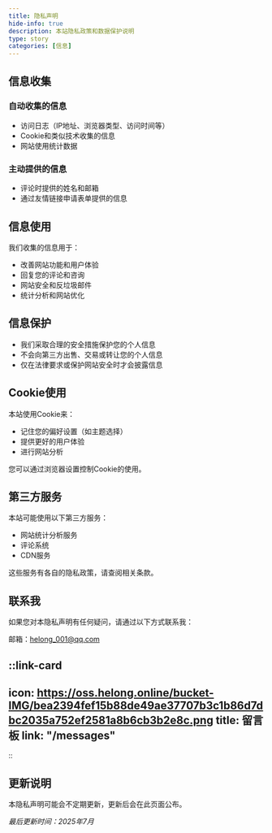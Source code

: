 ```yaml
---
title: 隐私声明
hide-info: true
description: 本站隐私政策和数据保护说明
type: story
categories: [信息]
---
```


## 信息收集

### 自动收集的信息

- 访问日志（IP地址、浏览器类型、访问时间等）
- Cookie和类似技术收集的信息
- 网站使用统计数据

### 主动提供的信息

- 评论时提供的姓名和邮箱
- 通过友情链接申请表单提供的信息

## 信息使用

我们收集的信息用于：
- 改善网站功能和用户体验
- 回复您的评论和咨询
- 网站安全和反垃圾邮件
- 统计分析和网站优化

## 信息保护

- 我们采取合理的安全措施保护您的个人信息
- 不会向第三方出售、交易或转让您的个人信息
- 仅在法律要求或保护网站安全时才会披露信息

## Cookie使用

本站使用Cookie来：
- 记住您的偏好设置（如主题选择）
- 提供更好的用户体验
- 进行网站分析

您可以通过浏览器设置控制Cookie的使用。

## 第三方服务

本站可能使用以下第三方服务：
- 网站统计分析服务
- 评论系统
- CDN服务

这些服务有各自的隐私政策，请查阅相关条款。

## 联系我

如果您对本隐私声明有任何疑问，请通过以下方式联系我：

邮箱：helong_001@qq.com

::link-card
---
icon: https://oss.helong.online/bucket-IMG/bea2394fef15b88de49ae37707b3c1b86d7dbc2035a752ef2581a8b6cb3b2e8c.png
title: 留言板
link: "/messages"
---
::


## 更新说明

本隐私声明可能会不定期更新，更新后会在此页面公布。

*最后更新时间：2025年7月*